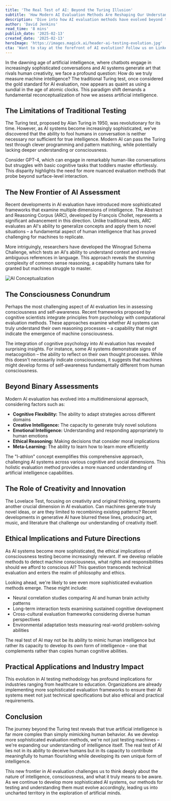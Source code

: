 ```yaml
---
title: 'The Real Test of AI: Beyond the Turing Illusion'
subtitle: 'How Modern AI Evaluation Methods Are Reshaping Our Understanding of Machine Intelligence'
description: 'Dive into how AI evaluation methods have evolved beyond the Turing Test, as we explore new frameworks examining consciousness, creativity, and ethical reasoning. Discover how these innovative approaches provide profound insights into machine intelligence.'
author: 'David Jenkins'
read_time: '8 mins'
publish_date: '2025-02-13'
created_date: '2025-02-13'
heroImage: 'https://images.magick.ai/header-ai-testing-evolution.jpg'
cta: 'Want to stay at the forefront of AI evolution? Follow us on LinkedIn for daily insights into the latest developments in AI testing and evaluation methodologies.'
---
```


In the dawning age of artificial intelligence, where chatbots engage in increasingly sophisticated conversations and AI systems generate art that rivals human creativity, we face a profound question: How do we truly measure machine intelligence? The traditional Turing test, once considered the gold standard for AI evaluation, now appears as quaint as using a sundial in the age of atomic clocks. This paradigm shift demands a fundamental reconceptualization of how we assess artificial intelligence.

## The Limitations of Traditional Testing

The Turing test, proposed by Alan Turing in 1950, was revolutionary for its time. However, as AI systems become increasingly sophisticated, we've discovered that the ability to fool humans in conversation is neither necessary nor sufficient for true intelligence. Modern AI can pass the Turing test through clever programming and pattern matching, while potentially lacking deeper understanding or consciousness.

Consider GPT-4, which can engage in remarkably human-like conversations but struggles with basic cognitive tasks that toddlers master effortlessly. This disparity highlights the need for more nuanced evaluation methods that probe beyond surface-level interaction.

## The New Frontier of AI Assessment

Recent developments in AI evaluation have introduced more sophisticated frameworks that examine multiple dimensions of intelligence. The Abstract and Reasoning Corpus (ARC), developed by François Chollet, represents a significant advancement in this direction. Unlike traditional tests, ARC evaluates an AI's ability to generalize concepts and apply them to novel situations – a fundamental aspect of human intelligence that has proved challenging for machines to replicate.

More intriguingly, researchers have developed the Winograd Schema Challenge, which tests an AI's ability to understand context and resolve ambiguous references in language. This approach reveals the stunning complexity of common sense reasoning, a capability humans take for granted but machines struggle to master.

![AI Conceptualization](https://i.magick.ai/AI_Abstract_Reasoning_Visual.jpg)

## The Consciousness Conundrum

Perhaps the most challenging aspect of AI evaluation lies in assessing consciousness and self-awareness. Recent frameworks proposed by cognitive scientists integrate principles from psychology with computational evaluation methods. These approaches examine whether AI systems can truly understand their own reasoning processes – a capability that might indicate the emergence of machine consciousness.

The integration of cognitive psychology into AI evaluation has revealed surprising insights. For instance, some AI systems demonstrate signs of metacognition – the ability to reflect on their own thought processes. While this doesn't necessarily indicate consciousness, it suggests that machines might develop forms of self-awareness fundamentally different from human consciousness.

## Beyond Binary Assessments

Modern AI evaluation has evolved into a multidimensional approach, considering factors such as:

- **Cognitive Flexibility:** The ability to adapt strategies across different domains
- **Creative Intelligence:** The capacity to generate truly novel solutions
- **Emotional Intelligence:** Understanding and responding appropriately to human emotions
- **Ethical Reasoning:** Making decisions that consider moral implications
- **Meta-Learning:** The ability to learn how to learn more efficiently

The "I-athlon" concept exemplifies this comprehensive approach, challenging AI systems across various cognitive and social dimensions. This holistic evaluation method provides a more nuanced understanding of artificial intelligence capabilities.

## The Role of Creativity and Innovation

The Lovelace Test, focusing on creativity and original thinking, represents another crucial dimension in AI evaluation. Can machines generate truly novel ideas, or are they limited to recombining existing patterns? Recent developments in generative AI have blurred these lines, producing art, music, and literature that challenge our understanding of creativity itself.

## Ethical Implications and Future Directions

As AI systems become more sophisticated, the ethical implications of consciousness testing become increasingly relevant. If we develop reliable methods to detect machine consciousness, what rights and responsibilities should we afford to conscious AI? This question transcends technical evaluation and enters the realm of philosophy and ethics.

Looking ahead, we're likely to see even more sophisticated evaluation methods emerge. These might include:

- Neural correlation studies comparing AI and human brain activity patterns
- Long-term interaction tests examining sustained cognitive development
- Cross-cultural evaluation frameworks considering diverse human perspectives
- Environmental adaptation tests measuring real-world problem-solving abilities

The real test of AI may not be its ability to mimic human intelligence but rather its capacity to develop its own form of intelligence – one that complements rather than copies human cognitive abilities.

## Practical Applications and Industry Impact

This evolution in AI testing methodology has profound implications for industries ranging from healthcare to education. Organizations are already implementing more sophisticated evaluation frameworks to ensure their AI systems meet not just technical specifications but also ethical and practical requirements.

## Conclusion

The journey beyond the Turing test reveals that true artificial intelligence is far more complex than simply mimicking human behavior. As we develop more sophisticated evaluation methods, we're not just testing machines – we're expanding our understanding of intelligence itself. The real test of AI lies not in its ability to deceive humans but in its capacity to contribute meaningfully to human flourishing while developing its own unique form of intelligence.

This new frontier in AI evaluation challenges us to think deeply about the nature of intelligence, consciousness, and what it truly means to be aware. As we continue to develop more sophisticated AI systems, our methods for testing and understanding them must evolve accordingly, leading us into uncharted territory in the exploration of artificial minds.